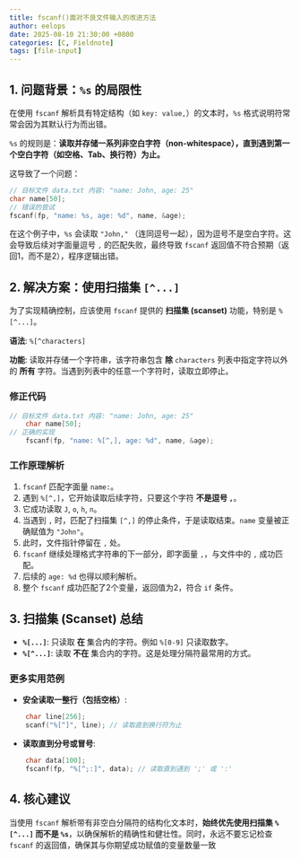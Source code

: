 ```yaml
---
title: fscanf()面对不良文件输入的改进方法
author: eelops
date: 2025-08-10 21:30:00 +0800
categories: [C, Fieldnote]
tags: [file-input]
---
```


## 1. 问题背景：`%s` 的局限性

在使用 `fscanf` 解析具有特定结构（如 `key: value,`）的文本时，`%s` 格式说明符常常会因为其默认行为而出错。

`%s` 的规则是：**读取并存储一系列非空白字符（non-whitespace），直到遇到第一个空白字符（如空格、Tab、换行符）为止。**

这导致了一个问题：

```c
// 目标文件 data.txt 内容: "name: John, age: 25"
char name[50];
// 错误的尝试
fscanf(fp, "name: %s, age: %d", name, &age);
```

在这个例子中，`%s` 会读取 `"John,"` （连同逗号一起），因为逗号不是空白字符。这会导致后续对字面量逗号 `,` 的匹配失败，最终导致 `fscanf` 返回值不符合预期（返回1，而不是2），程序逻辑出错。

## 2. 解决方案：使用扫描集 `[^...]`

为了实现精确控制，应该使用 `fscanf` 提供的 **扫描集 (scanset)** 功能，特别是 `%[^...]`。

**语法**: `%[^characters]`

**功能**: 读取并存储一个字符串，该字符串包含 **除** `characters` 列表中指定字符以外的 **所有** 字符。当遇到列表中的任意一个字符时，读取立即停止。

### 修正代码

```c
// 目标文件 data.txt 内容: "name: John, age: 25"
    char name[50];
// 正确的实现
    fscanf(fp, "name: %[^,], age: %d", name, &age);
```

### 工作原理解析

1. `fscanf` 匹配字面量 `name:`。
2. 遇到 `%[^,]`，它开始读取后续字符，只要这个字符 **不是逗号 `,`**。
3. 它成功读取 `J`, `o`, `h`, `n`。
4. 当遇到 `,` 时，匹配了扫描集 `[^,]` 的停止条件，于是读取结束。`name` 变量被正确赋值为 `"John"`。
5. 此时，文件指针停留在 `,` 处。
6. `fscanf` 继续处理格式字符串的下一部分，即字面量 `,`，与文件中的 `,` 成功匹配。
7. 后续的 `age: %d` 也得以顺利解析。
8. 整个 `fscanf` 成功匹配了2个变量，返回值为2，符合 `if` 条件。

## 3. 扫描集 (Scanset) 总结

- **`%[...]`**: 只读取 **在** 集合内的字符。例如 `%[0-9]` 只读取数字。
- **`%[^...]`**: 读取 **不在** 集合内的字符。这是处理分隔符最常用的方式。

### 更多实用范例

- **安全读取一整行（包括空格）**:
```c
    char line[256];
    scanf("%[^]", line); // 读取直到换行符为止
```

- **读取直到分号或冒号**:
```c
    char data[100];
    fscanf(fp, "%[^;:]", data); // 读取直到遇到 ';' 或 ':'
```

## 4. 核心建议

当使用 `fscanf` 解析带有非空白分隔符的结构化文本时，**始终优先使用扫描集 `%[^...]` 而不是 `%s`**，以确保解析的精确性和健壮性。同时，永远不要忘记检查 `fscanf` 的返回值，确保其与你期望成功赋值的变量数量一致

